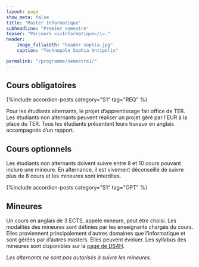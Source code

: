 ```yaml
---
layout: page
show_meta: false
title: "Master Informatique"
subheadline: "Premier semestre"
teaser: "Parcours <i>Informatique</i>."
header:
    image_fullwidth: "header-sophia.jpg"
    caption: "Technopole Sophia Antipolis"

permalink: "/programme/semestre1/"
---
```


<!-- Listing posts by tag template from http://github.com/cagrimmett/jekyll-tools -->


## Cours obligatoires ##


{%include accordion-posts category="S1" tag="REQ" %}

Pour les étudiants alternants, le projet d’apprentissage fait office de TER.
Les étudiants non alternants peuvent réaliser un projet géré par l'EUR à la place du TER.
Tous les étudiants présentent leurs travaux en anglais accompagnés d’un rapport.


## Cours optionnels ##

Les étudiants non alternants doivent suivre entre 8 et 10 cours pouvant inclure une mineure.
En alternance, il est vivement déconseillé de suivre plus de 8 cours et les mineures sont interdites.

{%include accordion-posts category="S1" tag="OPT" %}

## Mineures ##

Un cours en anglais de 3 ECTS, appelé mineure, peut être choisi.
Les modalités des mineures sont définies par les enseignants chargés du cours.
Elles proviennent principalement d’autres domaines que l’informatique et sont gérées par d’autres masters. Elles peuvent évoluer.
Les syllabus des mineures sont disponibles sur la [page de DS4H](https://ds4h.univ-cotedazur.eu/education/minors "page des masters DS4H").

*Les alternants ne sont pas autorisés à suivre les mineures.*
